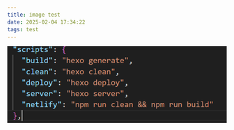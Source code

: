```yaml
---
title: image test
date: 2025-02-04 17:34:22
tags: test
---
```


![2](image-test.assets/1-1738669028623-1.png)
